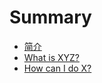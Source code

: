# Summary

* [简介](README.md)
* [What is XYZ?](first-question.md)
* [How can I do X?](second-question.md)

